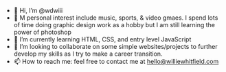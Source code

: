 - 👋 Hi, I’m @wdwiii
- 👀 M personal interest include music, sports, & video gmaes. I spend lots of time doing graphic design work as a hobby but I am still learning the power of photoshop
- 🌱 I’m currently learning HTML, CSS, and entry level JavaScript
- 💞️ I’m looking to collaborate on some simple websites/projects to further develop my skills as I try to make a career transition.
- 📫 How to reach me: feel free to contact me at hello@williewhitfield.com

<!---
wdwiii/wdwiii is a ✨ special ✨ repository because its `README.md` (this file) appears on your GitHub profile.
You can click the Preview link to take a look at your changes.
--->
